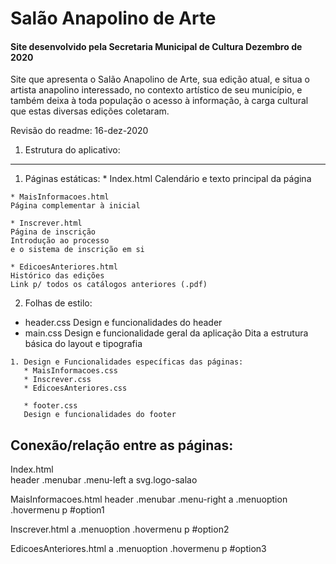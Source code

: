 # Salão Anapolino de Arte
#### Site desenvolvido pela Secretaria Municipal de Cultura Dezembro de 2020

Site que apresenta o Salão Anapolino de Arte, sua edição atual, e situa
o artista anapolino interessado, no contexto artístico de seu município,
e também deixa à toda população o acesso à informação, à carga cultural
que estas diversas edições coletaram.

Revisão do readme: 16-dez-2020

1. Estrutura do aplicativo:
------------------------

  1. Páginas estáticas:
    * Index.html
    Calendário e texto principal da página

    * MaisInformacoes.html
    Página complementar à inicial

    * Inscrever.html
    Página de inscrição
    Introdução ao processo
    e o sistema de inscrição em si

    * EdicoesAnteriores.html
    Histórico das edições
    Link p/ todos os catálogos anteriores (.pdf)

  2. Folhas de estilo:
   * header.css
   Design e funcionalidades do header
   * main.css
   Design e funcionalidade geral da aplicação
   Dita a estrutura básica do layout e tipografia
   
    1. Design e Funcionalidades específicas das páginas:
       * MaisInformacoes.css
       * Inscrever.css
       * EdicoesAnteriores.css

       * footer.css
       Design e funcionalidades do footer

Conexão/relação entre as páginas:
---------------------------------

Index.html  
header
  .menubar
    .menu-left
      a
        svg.logo-salao

MaisInformacoes.html
header
  .menubar
    .menu-right
       a .menuoption
         .hovermenu
           p #option1

Inscrever.html
       a .menuoption
         .hovermenu
           p #option2

EdicoesAnteriores.html
       a .menuoption
         .hovermenu
           p #option3